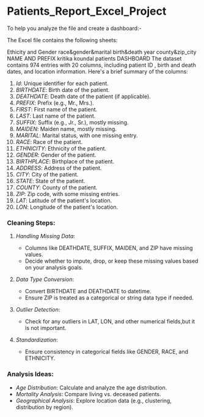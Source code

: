 # Patients_Report_Excel_Project

To help you analyze the file and create a dashboard:-

The Excel file contains the following sheets:

Ethicity and Gender
race&gender&marital
birth&death year
county&zip_city
NAME AND PREFIX
kritika koundal
patients
DASHBOARD
The dataset contains 974 entries with 20 columns, including patient ID , birth and death dates, and location information. Here's a brief summary of the columns:
1. *Id*: Unique identifier for each patient.
2. *BIRTHDATE*: Birth date of the patient.
3. *DEATHDATE*: Death date of the patient (if applicable).
4. *PREFIX*: Prefix (e.g., Mr., Mrs.).
5. *FIRST*: First name of the patient.
6. *LAST*: Last name of the patient.
7. *SUFFIX*: Suffix (e.g., Jr., Sr.), mostly missing.
8. *MAIDEN*: Maiden name, mostly missing.
9. *MARITAL*: Marital status, with one missing entry.
10. *RACE*: Race of the patient.
11. *ETHNICITY*: Ethnicity of the patient.
12. *GENDER*: Gender of the patient.
13. *BIRTHPLACE*: Birthplace of the patient.
14. *ADDRESS*: Address of the patient.
15. *CITY*: City of the patient.
16. *STATE*: State of the patient.
17. *COUNTY*: County of the patient.
18. *ZIP*: Zip code, with some missing entries.
19. *LAT*: Latitude of the patient's location.
20. *LON*: Longitude of the patient's location.
    
### Cleaning Steps:
1. *Handling Missing Data*:
   - Columns like DEATHDATE, SUFFIX, MAIDEN, and ZIP have missing values.
   - Decide whether to impute, drop, or keep these missing values based on your analysis goals.

2. *Data Type Conversion*:
   - Convert BIRTHDATE and DEATHDATE to datetime.
   - Ensure ZIP is treated as a categorical or string data type if needed.

3. *Outlier Detection*:
   - Check for any outliers in LAT, LON, and other numerical fields,but it is not important.

4. *Standardization*:
   - Ensure consistency in categorical fields like GENDER, RACE, and ETHNICITY.

### Analysis Ideas:

- *Age Distribution*: Calculate and analyze the age distribution.
- *Mortality Analysis*: Compare living vs. deceased patients.
- *Geographical Analysis*: Explore location data (e.g., clustering, distribution by region).
